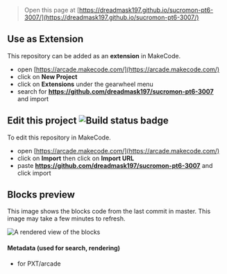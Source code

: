  


> Open this page at [https://dreadmask197.github.io/sucromon-pt6-3007/](https://dreadmask197.github.io/sucromon-pt6-3007/)

## Use as Extension

This repository can be added as an **extension** in MakeCode.

* open [https://arcade.makecode.com/](https://arcade.makecode.com/)
* click on **New Project**
* click on **Extensions** under the gearwheel menu
* search for **https://github.com/dreadmask197/sucromon-pt6-3007** and import

## Edit this project ![Build status badge](https://github.com/dreadmask197/sucromon-pt6-3007/workflows/MakeCode/badge.svg)

To edit this repository in MakeCode.

* open [https://arcade.makecode.com/](https://arcade.makecode.com/)
* click on **Import** then click on **Import URL**
* paste **https://github.com/dreadmask197/sucromon-pt6-3007** and click import

## Blocks preview

This image shows the blocks code from the last commit in master.
This image may take a few minutes to refresh.

![A rendered view of the blocks](https://github.com/dreadmask197/sucromon-pt6-3007/raw/master/.github/makecode/blocks.png)

#### Metadata (used for search, rendering)

* for PXT/arcade
<script src="https://makecode.com/gh-pages-embed.js"></script><script>makeCodeRender("{{ site.makecode.home_url }}", "{{ site.github.owner_name }}/{{ site.github.repository_name }}");</script>
